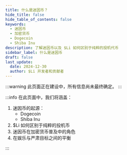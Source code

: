 ```yaml
---
title: 什么是迷因币？
hide_title: false
hide_table_of_contents: false
keywords:
  - 迷因币
  - 加密货币
  - Dogecoin
  - Shiba Inu
description: 了解迷因币以及 $Li 如何区别于纯粹的投机代币
sidebar_label: 什么是迷因币
draft: false
last_update:
  date: 2024-12-30
  author: $Li 开发者和贡献者
---
```


:::warning
此页面正在建设中，所有信息尚未最终确定。
:::

:::info
在此页面中，我们将涵盖：

1. 迷因币的起源：
   - Dogecoin
   - Shiba Inu
2. $Li 如何区别于纯粹的投机币
3. 迷因币在加密货币普及中的角色
4. 在娱乐与严肃目标之间的平衡

:::
